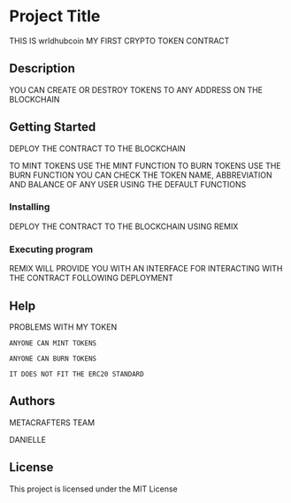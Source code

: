 # Project Title

THIS IS wrldhubcoin MY FIRST CRYPTO TOKEN CONTRACT

## Description

YOU CAN CREATE OR DESTROY TOKENS TO ANY ADDRESS ON  THE BLOCKCHAIN

## Getting Started

DEPLOY THE CONTRACT TO THE BLOCKCHAIN

TO MINT TOKENS USE THE MINT FUNCTION
TO  BURN  TOKENS USE THE BURN FUNCTION
YOU CAN CHECK THE TOKEN NAME, ABBREVIATION AND BALANCE OF ANY  USER USING THE DEFAULT FUNCTIONS

### Installing

DEPLOY THE CONTRACT TO THE BLOCKCHAIN USING REMIX

### Executing program

REMIX WILL PROVIDE YOU WITH AN INTERFACE FOR INTERACTING WITH THE CONTRACT FOLLOWING  DEPLOYMENT

## Help

PROBLEMS WITH MY TOKEN

    ANYONE CAN MINT TOKENS
    
    ANYONE CAN BURN TOKENS
    
    IT DOES NOT FIT THE ERC20 STANDARD

## Authors

METACRAFTERS TEAM

DANIELLE


## License

This project is licensed under the MIT License
